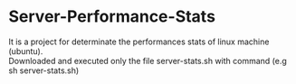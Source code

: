 # Server-Performance-Stats
It is a project for determinate the performances stats of linux machine (ubuntu). </br>
Downloaded and executed only the file server-stats.sh with command (e.g sh server-stats.sh)
